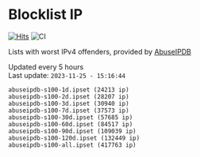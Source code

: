 # Blocklist IP

[![Hits](https://hits.seeyoufarm.com/api/count/incr/badge.svg?url=https%3A%2F%2Fgithub.com%2Fborestad%2Fblocklist-ip%2F&count_bg=%2379C83D&title_bg=%23555555&icon=&icon_color=%23E7E7E7&title=hits&edge_flat=false)](https://hits.seeyoufarm.com)  ![CI](https://img.shields.io/github/workflow/status/borestad/blocklist-ip/CI?style=flat-square)

Lists with worst IPv4 offenders, provided by [AbuseIPDB](https://www.abuseipdb.com/)

<!-- FOOTER-PLACEHOLDER -->
Updated every 5 hours<br>
Last update: `2023-11-25 - 15:16:44`
```
abuseipdb-s100-1d.ipset (24213 ip)
abuseipdb-s100-2d.ipset (28207 ip)
abuseipdb-s100-3d.ipset (30940 ip)
abuseipdb-s100-7d.ipset (37573 ip)
abuseipdb-s100-30d.ipset (57685 ip)
abuseipdb-s100-60d.ipset (84517 ip)
abuseipdb-s100-90d.ipset (109039 ip)
abuseipdb-s100-120d.ipset (132449 ip)
abuseipdb-s100-all.ipset (417763 ip)
```
